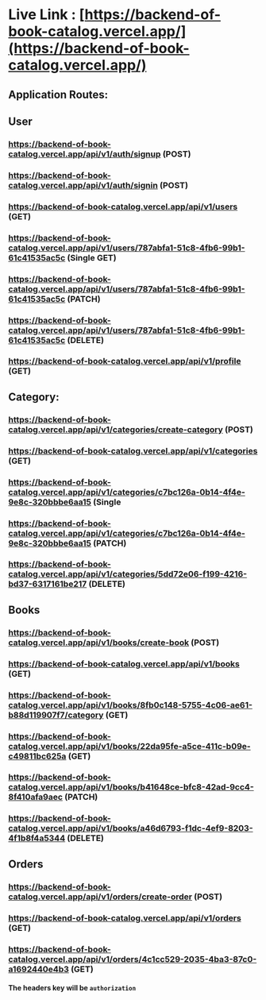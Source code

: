 # Live Link : [https://backend-of-book-catalog.vercel.app/](https://backend-of-book-catalog.vercel.app/)

## Application Routes:

## User

### https://backend-of-book-catalog.vercel.app/api/v1/auth/signup (POST)

### https://backend-of-book-catalog.vercel.app/api/v1/auth/signin (POST)

### https://backend-of-book-catalog.vercel.app/api/v1/users (GET)

### https://backend-of-book-catalog.vercel.app/api/v1/users/787abfa1-51c8-4fb6-99b1-61c41535ac5c (Single GET) 

### https://backend-of-book-catalog.vercel.app/api/v1/users/787abfa1-51c8-4fb6-99b1-61c41535ac5c (PATCH)

### https://backend-of-book-catalog.vercel.app/api/v1/users/787abfa1-51c8-4fb6-99b1-61c41535ac5c (DELETE) 

### https://backend-of-book-catalog.vercel.app/api/v1/profile (GET)

## Category:
### https://backend-of-book-catalog.vercel.app/api/v1/categories/create-category (POST)

### https://backend-of-book-catalog.vercel.app/api/v1/categories (GET)

### https://backend-of-book-catalog.vercel.app/api/v1/categories/c7bc126a-0b14-4f4e-9e8c-320bbbe6aa15 (Single 

### https://backend-of-book-catalog.vercel.app/api/v1/categories/c7bc126a-0b14-4f4e-9e8c-320bbbe6aa15 (PATCH)

### https://backend-of-book-catalog.vercel.app/api/v1/categories/5dd72e06-f199-4216-bd37-6317161be217 (DELETE) 

## Books
### https://backend-of-book-catalog.vercel.app/api/v1/books/create-book (POST)

### https://backend-of-book-catalog.vercel.app/api/v1/books (GET)

### https://backend-of-book-catalog.vercel.app/api/v1/books/8fb0c148-5755-4c06-ae61-b88d119907f7/category (GET)

### https://backend-of-book-catalog.vercel.app/api/v1/books/22da95fe-a5ce-411c-b09e-c49811bc625a (GET)

### https://backend-of-book-catalog.vercel.app/api/v1/books/b41648ce-bfc8-42ad-9cc4-8f410afa9aec (PATCH)

### https://backend-of-book-catalog.vercel.app/api/v1/books/a46d6793-f1dc-4ef9-8203-4f1b8f4a5344 (DELETE)

## Orders
### https://backend-of-book-catalog.vercel.app/api/v1/orders/create-order (POST)

### https://backend-of-book-catalog.vercel.app/api/v1/orders (GET)

### https://backend-of-book-catalog.vercel.app/api/v1/orders/4c1cc529-2035-4ba3-87c0-a1692440e4b3 (GET)



#### The headers key will be `authorization`

